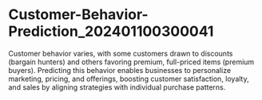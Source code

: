 # Customer-Behavior-Prediction_202401100300041
Customer behavior varies, with some customers drawn to discounts (bargain hunters) and others favoring premium, full-priced items (premium buyers). Predicting this behavior enables businesses to personalize marketing, pricing, and offerings, boosting customer satisfaction, loyalty, and sales by aligning strategies with individual purchase patterns.
